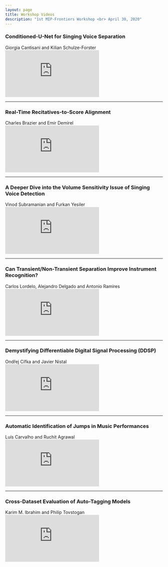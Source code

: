 ```yaml
---
layout: page
title: Workshop Videos
description: "1st MIP-Frontiers Workshop <br> April 30, 2020"
---
```


### Conditioned-U-Net for Singing Voice Separation
<p style="margin: 0;">Giorgia Cantisani and Kilian Schulze-Forster</p>

<div class="embed-responsive embed-responsive-16by9">
<iframe class=".embed-responsive-item" src="https://www.youtube.com/embed/JxCD2W1YaqU" frameborder="0" allow="accelerometer; autoplay; encrypted-media; gyroscope; picture-in-picture" allowfullscreen></iframe>
</div>

-------------------

### Real-Time Recitatives-to-Score Alignment
<p style="margin: 0;">Charles Brazier and Emir Demirel</p>

<div class="embed-responsive embed-responsive-16by9">
<iframe class=".embed-responsive-item" src="https://www.youtube.com/embed/cMDlDhGKC80" frameborder="0" allow="accelerometer; autoplay; encrypted-media; gyroscope; picture-in-picture" allowfullscreen></iframe>
</div>

-------------------

### A Deeper Dive into the Volume Sensitivity Issue of Singing Voice Detection
<p style="margin: 0;">Vinod Subramanian and Furkan Yesiler</p>

<div class="embed-responsive embed-responsive-16by9">
<iframe class=".embed-responsive-item" src="https://www.youtube.com/embed/vSECVENxSkM" frameborder="0" allow="accelerometer; autoplay; encrypted-media; gyroscope; picture-in-picture" allowfullscreen></iframe>
</div>

-------------------

### Can Transient/Non-Transient Separation Improve Instrument Recognition?
<p style="margin: 0;">Carlos Lordelo, Alejandro Delgado and Antonio Ramires</p>

<div class="embed-responsive embed-responsive-16by9">
<iframe class=".embed-responsive-item" src="https://www.youtube.com/embed/LmIJwp-VvSE" frameborder="0" allow="accelerometer; autoplay; encrypted-media; gyroscope; picture-in-picture" allowfullscreen></iframe>
</div>

-------------------

### Demystifying Differentiable Digital Signal Processing (DDSP)
<p style="margin: 0;">Ondřej Cífka and Javier Nistal</p>

<div class="embed-responsive embed-responsive-16by9">
<iframe class=".embed-responsive-item" src="https://www.youtube.com/embed/cYkSWgMHCPk" frameborder="0" allow="accelerometer; autoplay; encrypted-media; gyroscope; picture-in-picture" allowfullscreen></iframe>
</div>

-------------------

### Automatic Identification of Jumps in Music Performances
<p style="margin: 0;">Luís Carvalho and Ruchit Agrawal</p>

<div class="embed-responsive embed-responsive-16by9">
<iframe class=".embed-responsive-item" src="https://www.youtube.com/embed/HmU56Gj_jaQ" frameborder="0" allow="accelerometer; autoplay; encrypted-media; gyroscope; picture-in-picture" allowfullscreen></iframe>
</div>

-------------------

### Cross-Dataset Evaluation of Auto-Tagging Models
<p style="margin: 0;">Karim M. Ibrahim and Philip Tovstogan</p>

<div class="embed-responsive embed-responsive-16by9">
<iframe class=".embed-responsive-item" src="https://www.youtube.com/embed/lF0Bt8yZmq8" frameborder="0" allow="accelerometer; autoplay; encrypted-media; gyroscope; picture-in-picture" allowfullscreen></iframe>
</div>
